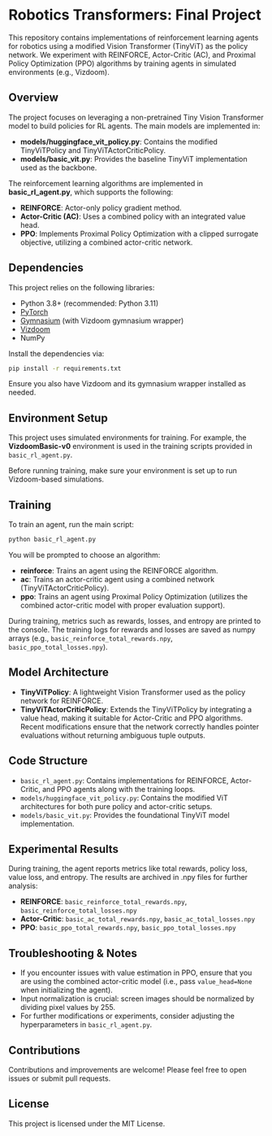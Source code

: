 # Robotics Transformers: Final Project

This repository contains implementations of reinforcement learning agents for robotics using a modified Vision Transformer (TinyViT) as the policy network. We experiment with REINFORCE, Actor-Critic (AC), and Proximal Policy Optimization (PPO) algorithms by training agents in simulated environments (e.g., Vizdoom).

## Overview

The project focuses on leveraging a non-pretrained Tiny Vision Transformer model to build policies for RL agents. The main models are implemented in:

- **models/huggingface_vit_policy.py**: Contains the modified TinyViTPolicy and TinyViTActorCriticPolicy. 
- **models/basic_vit.py**: Provides the baseline TinyViT implementation used as the backbone.

The reinforcement learning algorithms are implemented in **basic_rl_agent.py**, which supports the following:

- **REINFORCE**: Actor-only policy gradient method.
- **Actor-Critic (AC)**: Uses a combined policy with an integrated value head.
- **PPO**: Implements Proximal Policy Optimization with a clipped surrogate objective, utilizing a combined actor-critic network.

## Dependencies

This project relies on the following libraries:

- Python 3.8+ (recommended: Python 3.11)
- [PyTorch](https://pytorch.org/)
- [Gymnasium](https://github.com/Farama-Foundation/Gymnasium) (with Vizdoom gymnasium wrapper)
- [Vizdoom](https://github.com/mwydmuch/ViZDoom)
- NumPy

Install the dependencies via:

```bash
pip install -r requirements.txt
```

Ensure you also have Vizdoom and its gymnasium wrapper installed as needed.

## Environment Setup

This project uses simulated environments for training. For example, the **VizdoomBasic-v0** environment is used in the training scripts provided in `basic_rl_agent.py`.

Before running training, make sure your environment is set up to run Vizdoom-based simulations.

## Training

To train an agent, run the main script:

```bash
python basic_rl_agent.py
```

You will be prompted to choose an algorithm:

- **reinforce**: Trains an agent using the REINFORCE algorithm.
- **ac**: Trains an actor-critic agent using a combined network (TinyViTActorCriticPolicy).
- **ppo**: Trains an agent using Proximal Policy Optimization (utilizes the combined actor-critic model with proper evaluation support).

During training, metrics such as rewards, losses, and entropy are printed to the console. The training logs for rewards and losses are saved as numpy arrays (e.g., `basic_reinforce_total_rewards.npy`, `basic_ppo_total_losses.npy`).

## Model Architecture

- **TinyViTPolicy**: A lightweight Vision Transformer used as the policy network for REINFORCE.
- **TinyViTActorCriticPolicy**: Extends the TinyViTPolicy by integrating a value head, making it suitable for Actor-Critic and PPO algorithms. Recent modifications ensure that the network correctly handles pointer evaluations without returning ambiguous tuple outputs.

## Code Structure

- `basic_rl_agent.py`: Contains implementations for REINFORCE, Actor-Critic, and PPO agents along with the training loops.
- `models/huggingface_vit_policy.py`: Contains the modified ViT architectures for both pure policy and actor-critic setups.
- `models/basic_vit.py`: Provides the foundational TinyViT model implementation.

## Experimental Results

During training, the agent reports metrics like total rewards, policy loss, value loss, and entropy. The results are archived in .npy files for further analysis:

- **REINFORCE**: `basic_reinforce_total_rewards.npy`, `basic_reinforce_total_losses.npy`
- **Actor-Critic**: `basic_ac_total_rewards.npy`, `basic_ac_total_losses.npy`
- **PPO**: `basic_ppo_total_rewards.npy`, `basic_ppo_total_losses.npy`

## Troubleshooting & Notes

- If you encounter issues with value estimation in PPO, ensure that you are using the combined actor-critic model (i.e., pass `value_head=None` when initializing the agent).
- Input normalization is crucial: screen images should be normalized by dividing pixel values by 255.
- For further modifications or experiments, consider adjusting the hyperparameters in `basic_rl_agent.py`.

## Contributions

Contributions and improvements are welcome! Please feel free to open issues or submit pull requests.

## License

This project is licensed under the MIT License.